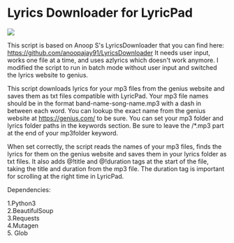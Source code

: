 # Lyrics Downloader for LyricPad

![](LyricsPad-LyricsDownloader.png)

This script is based on Anoop S's LyricsDownloader that you can find here: https://github.com/anoopajay91/LyricsDownloader It needs user input, works one file at a time, and uses azlyrics which doesn't work anymore. I modified the script to run in batch mode without user input and switched the lyrics website to genius.

This script downloads lyrics for your mp3 files from the genius website and saves them as txt files compatible with LyricPad. Your mp3 file names should be in the format band-name-song-name.mp3 with a dash in between each word. You can lookup the exact name from the genius website at https://genius.com/ to be sure. You can set your mp3 folder and lyrics folder paths in the keywords section. Be sure to leave the /*.mp3 part at the end of your mp3folder keyword.

When set correctly, the script reads the names of your mp3 files, finds the lyrics for them on the genius website and saves them in your lyrics folder as txt files. It also adds @!title and @!duration tags at the start of the file, taking the title and duration from the mp3 file. The duration tag is important for scrolling at the right time in LyricPad.

Dependencies:

1.Python3<br />
2.BeautifulSoup<br />
3.Requests<br />
4.Mutagen<br />
5. Glob
